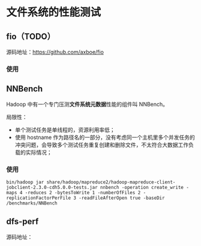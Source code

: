# 文件系统的性能测试

## fio（TODO）

源码地址：https://github.com/axboe/fio

### 使用



## NNBench

Hadoop 中有一个专门压测**文件系统元数据**性能的组件叫 NNBench。

局限性：

- 单个测试任务是单线程的，资源利用率低；
-  使用 hostname 作为路径名的一部分，没有考虑同一个主机里多个并发任务的冲突问题，会导致多个测试任务重复创建和删除文件，不太符合大数据工作负载的实际情况；

### 使用

```shell
bin/hadoop jar share/hadoop/mapreduce2/hadoop-mapreduce-client-jobclient-2.3.0-cdh5.0.0-tests.jar nnbench -operation create_write -maps 4 -reduces 2 -bytesToWrite 1 -numberOfFiles 2 -replicationFactorPerFile 3 -readFileAfterOpen true -baseDir /benchmarks/NNBench
```



## dfs-perf

源码地址：